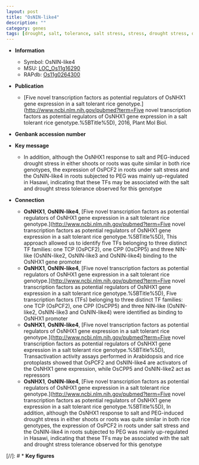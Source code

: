 ```yaml
---
layout: post
title: "OsNIN-like4"
description: ""
category: genes
tags: [drought, salt, tolerance, salt stress, stress, drought stress, drought stress , stress tolerance]
---
```


* **Information**  
    + Symbol: OsNIN-like4  
    + MSU: [LOC_Os11g16290](http://rice.uga.edu/cgi-bin/ORF_infopage.cgi?orf=LOC_Os11g16290)  
    + RAPdb: [Os11g0264300](http://rapdb.dna.affrc.go.jp/viewer/gbrowse_details/irgsp1?name=Os11g0264300)  

* **Publication**  
    + [Five novel transcription factors as potential regulators of OsNHX1 gene expression in a salt tolerant rice genotype.](http://www.ncbi.nlm.nih.gov/pubmed?term=Five novel transcription factors as potential regulators of OsNHX1 gene expression in a salt tolerant rice genotype.%5BTitle%5D), 2016, Plant Mol Biol.

* **Genbank accession number**  

* **Key message**  
    + In addition, although the OsNHX1 response to salt and PEG-induced drought stress in either shoots or roots was quite similar in both rice genotypes, the expression of OsPCF2 in roots under salt stress and the OsNIN-like4 in roots subjected to PEG was mainly up-regulated in Hasawi, indicating that these TFs may be associated with the salt and drought stress tolerance observed for this genotype

* **Connection**  
    + __OsNHX1__, __OsNIN-like4__, [Five novel transcription factors as potential regulators of OsNHX1 gene expression in a salt tolerant rice genotype.](http://www.ncbi.nlm.nih.gov/pubmed?term=Five novel transcription factors as potential regulators of OsNHX1 gene expression in a salt tolerant rice genotype.%5BTitle%5D), This approach allowed us to identify five TFs belonging to three distinct TF families: one TCP (OsPCF2), one CPP (OsCPP5) and three NIN-like (OsNIN-like2, OsNIN-like3 and OsNIN-like4) binding to the OsNHX1 gene promoter
    + __OsNHX1__, __OsNIN-like4__, [Five novel transcription factors as potential regulators of OsNHX1 gene expression in a salt tolerant rice genotype.](http://www.ncbi.nlm.nih.gov/pubmed?term=Five novel transcription factors as potential regulators of OsNHX1 gene expression in a salt tolerant rice genotype.%5BTitle%5D), Five transcription factors (TFs) belonging to three distinct TF families: one TCP (OsPCF2), one CPP (OsCPP5) and three NIN-like (OsNIN-like2, OsNIN-like3 and OsNIN-like4) were identified as binding to OsNHX1 promoter
    + __OsNHX1__, __OsNIN-like4__, [Five novel transcription factors as potential regulators of OsNHX1 gene expression in a salt tolerant rice genotype.](http://www.ncbi.nlm.nih.gov/pubmed?term=Five novel transcription factors as potential regulators of OsNHX1 gene expression in a salt tolerant rice genotype.%5BTitle%5D), Transactivation activity assays performed in Arabidopsis and rice protoplasts showed that OsPCF2 and OsNIN-like4 are activators of the OsNHX1 gene expression, while OsCPP5 and OsNIN-like2 act as repressors
    + __OsNHX1__, __OsNIN-like4__, [Five novel transcription factors as potential regulators of OsNHX1 gene expression in a salt tolerant rice genotype.](http://www.ncbi.nlm.nih.gov/pubmed?term=Five novel transcription factors as potential regulators of OsNHX1 gene expression in a salt tolerant rice genotype.%5BTitle%5D), In addition, although the OsNHX1 response to salt and PEG-induced drought stress in either shoots or roots was quite similar in both rice genotypes, the expression of OsPCF2 in roots under salt stress and the OsNIN-like4 in roots subjected to PEG was mainly up-regulated in Hasawi, indicating that these TFs may be associated with the salt and drought stress tolerance observed for this genotype

[//]: # * **Key figures**  


